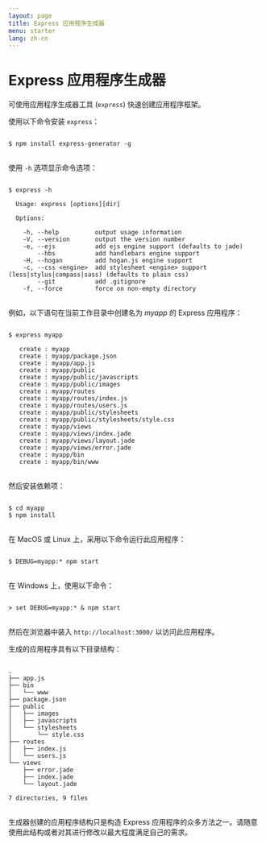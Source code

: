 ```yaml
---
layout: page
title: Express 应用程序生成器
menu: starter
lang: zh-cn
---
```

<!---
 Copyright (c) 2016 StrongLoop, IBM, and Express Contributors
 License: MIT
-->

# Express 应用程序生成器

可使用应用程序生成器工具 (`express`) 快速创建应用程序框架。

使用以下命令安装 `express`：

<pre>
<code class="language-sh" translate="no">
$ npm install express-generator -g
</code>
</pre>

使用 `-h` 选项显示命令选项：

<pre>
<code class="language-sh" translate="no">
$ express -h

  Usage: express [options][dir]

  Options:

    -h, --help          output usage information
    -V, --version       output the version number
    -e, --ejs           add ejs engine support (defaults to jade)
        --hbs           add handlebars engine support
    -H, --hogan         add hogan.js engine support
    -c, --css &lt;engine&gt;  add stylesheet &lt;engine&gt; support (less|stylus|compass|sass) (defaults to plain css)
        --git           add .gitignore
    -f, --force         force on non-empty directory
</code>
</pre>

例如，以下语句在当前工作目录中创建名为 _myapp_ 的 Express 应用程序：

<pre>
<code class="language-sh" translate="no">
$ express myapp

   create : myapp
   create : myapp/package.json
   create : myapp/app.js
   create : myapp/public
   create : myapp/public/javascripts
   create : myapp/public/images
   create : myapp/routes
   create : myapp/routes/index.js
   create : myapp/routes/users.js
   create : myapp/public/stylesheets
   create : myapp/public/stylesheets/style.css
   create : myapp/views
   create : myapp/views/index.jade
   create : myapp/views/layout.jade
   create : myapp/views/error.jade
   create : myapp/bin
   create : myapp/bin/www
</code>
</pre>

然后安装依赖项：

<pre>
<code class="language-sh" translate="no">
$ cd myapp
$ npm install
</code>
</pre>

在 MacOS 或 Linux 上，采用以下命令运行此应用程序：

<pre>
<code class="language-sh" translate="no">
$ DEBUG=myapp:* npm start
</code>
</pre>

在 Windows 上，使用以下命令：

<pre>
<code class="language-sh" translate="no">
> set DEBUG=myapp:* & npm start
</code>
</pre>

然后在浏览器中装入 `http://localhost:3000/` 以访问此应用程序。

生成的应用程序具有以下目录结构：

<pre>
<code class="language-sh" translate="no">
.
├── app.js
├── bin
│   └── www
├── package.json
├── public
│   ├── images
│   ├── javascripts
│   └── stylesheets
│       └── style.css
├── routes
│   ├── index.js
│   └── users.js
└── views
    ├── error.jade
    ├── index.jade
    └── layout.jade

7 directories, 9 files
</code>
</pre>

<div class="doc-box doc-info" markdown="1">
生成器创建的应用程序结构只是构造 Express 应用程序的众多方法之一。请随意使用此结构或者对其进行修改以最大程度满足自己的需求。
</div>
